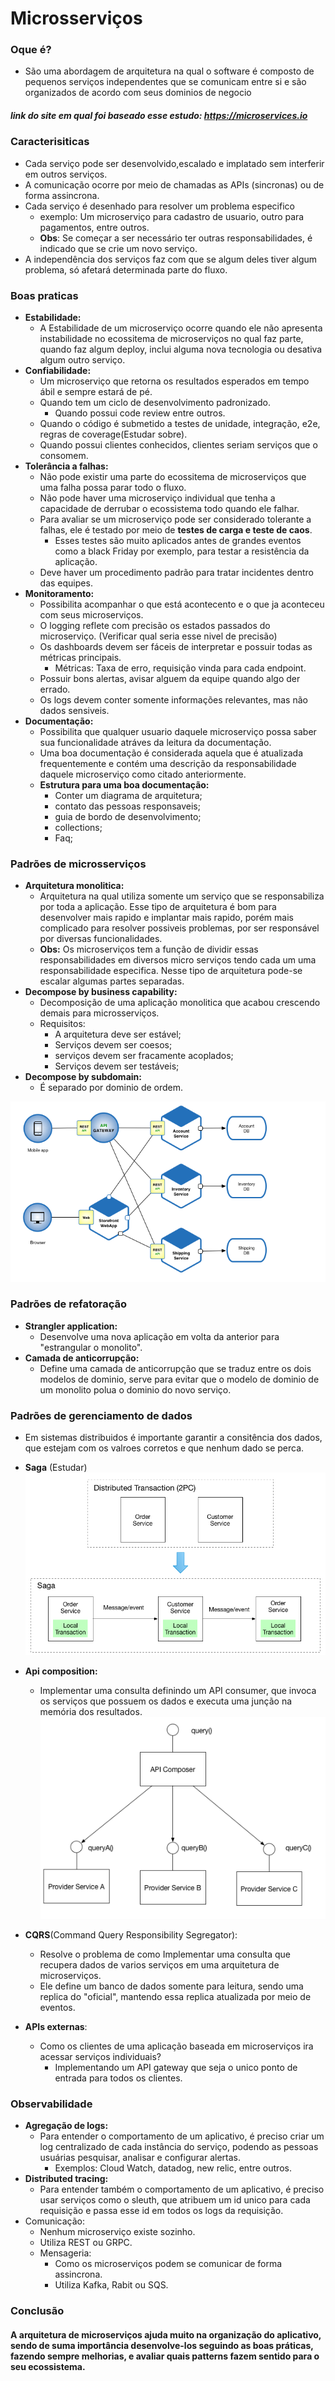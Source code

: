 # Microsserviços

### Oque é?
* São uma abordagem de arquitetura na qual o software é composto de pequenos serviços independentes que se comunicam entre si e são organizados de acordo com seus dominios de negocio

##### link do site em qual foi baseado esse estudo: https://microservices.io
### Caracterisiticas
* Cada serviço pode ser desenvolvido,escalado e implatado sem interferir em outros serviços.
* A comunicação ocorre por meio de chamadas as APIs (sincronas) ou de forma assincrona.
* Cada serviço é desenhado para resolver um problema especifico
  * exemplo: Um microserviço para cadastro de usuario, outro para pagamentos, entre outros.
  * **Obs**: Se começar a ser necessário ter outras responsabilidades, é indicado que se crie um novo serviço.
* A independência dos serviços faz com que se algum deles tiver algum problema, só afetará determinada parte do fluxo.

### Boas praticas
* **Estabilidade:**
  * A Estabilidade de um microserviço ocorre quando ele não apresenta instabilidade no ecossitema de microserviços no qual faz parte, quando faz algum deploy, inclui alguma nova tecnologia ou desativa algum outro serviço.
* **Confiabilidade:**
  * Um microserviço que retorna os resultados esperados em tempo ábil e sempre estará de pé.
  * Quando tem um ciclo de desenvolvimento padronizado.
    * Quando possui code review entre outros.
  * Quando o código é submetido a testes de unidade, integração, e2e, regras de coverage(Estudar sobre).
  * Quando possui clientes conhecidos, clientes seriam serviços que o consomem.
* **Tolerância a falhas:**
  * Não pode existir uma parte do ecossitema de microserviços que uma falha possa parar todo o fluxo.
  * Não pode haver uma microserviço individual que tenha a capacidade de derrubar o ecossistema todo quando ele falhar.
  * Para avaliar se um microserviço pode ser considerado tolerante a falhas, ele é testado por meio de **testes de carga e teste de caos**.
    * Esses testes são muito aplicados antes de grandes eventos como a black Friday por exemplo, para testar a resistência da aplicação.
  * Deve haver um procedimento padrão para tratar incidentes dentro das equipes.
* **Monitoramento:**
  * Possibilita acompanhar o que está acontecento e o que ja aconteceu com seus microserviços.
  * O logging reflete com precisão os estados passados do microserviço. (Verificar qual seria esse nivel de precisão)
  * Os dashboards devem ser fáceis de interpretar e possuir todas as métricas principais.
    * Métricas: Taxa de erro, requisição vinda para cada endpoint.
  * Possuir bons alertas, avisar alguem da equipe quando algo der errado.
  * Os logs devem conter somente informações relevantes, mas não dados sensiveis.
* **Documentação:**
  * Possibilita que qualquer usuario daquele microserviço possa saber sua funcionalidade atráves da leitura da documentação.
  * Uma boa documentação é considerada aquela que é atualizada frequentemente e contém uma descrição da responsabilidade daquele microserviço como citado anteriormente.
  * **Estrutura para uma boa documentação:**
    * Conter um diagrama de arquitetura;
    * contato das pessoas responsaveis;
    * guia de bordo de desenvolvimento;
    * collections;
    * Faq;

### Padrões de microsserviços
* **Arquitetura monolitica:**
  * Arquitetura na qual utiliza somente um serviço que se responsabiliza por toda a aplicação. Esse tipo de arquitetura é bom para desenvolver mais rapido e implantar mais rapido, porém mais complicado para resolver possiveis problemas, por ser responsável por diversas funcionalidades.
  *  **Obs:** Os microserviços tem a função de dividir essas responsabilidades em diversos micro serviços tendo cada um uma responsabilidade especifica. Nesse tipo de arquitetura pode-se escalar algumas partes separadas.
* **Decompose by business capability:**
  * Decomposição de uma aplicação monolitica que acabou crescendo demais para microsserviços.
  * Requisitos:
    * A arquitetura deve ser estável;
    * Serviços devem ser coesos;
    * serviços devem ser fracamente acoplados;
    * Serviços devem ser testáveis;
* **Decompose by subdomain:**
  * É separado por dominio de ordem.
  
!["microservice"](./assets/microservice.png)

### Padrões de refatoração
* **Strangler application:**
  * Desenvolve uma nova aplicação em volta da anterior para "estrangular o monolito".
* **Camada de anticorrupção:**
  * Define uma camada de anticorrupção que se traduz entre os dois modelos de dominio, serve para evitar que o modelo de dominio de um monolito polua o dominio do novo serviço.

### Padrões de gerenciamento de dados
* Em sistemas distribuidos é importante garantir a consitência dos dados, que estejam com os valroes corretos e que nenhum dado se perca.
* **Saga** (Estudar)
  !['Saga'](assets/saga.png)

* **Api composition:**
  * Implementar uma consulta definindo um API consumer, que invoca os serviços que possuem os dados e executa uma junção na memória dos resultados.
  !["Api-composition"](assets/api-composition.png)
* **CQRS**(Command Query Responsibility Segregator):
  * Resolve o problema de como Implementar uma consulta que recupera dados de varios serviços em uma arquitetura de microserviços.
  * Ele define um banco de dados somente para leitura, sendo uma replica do "oficial", mantendo essa replica atualizada por meio de eventos.
* **APIs externas**:
  * Como os clientes de uma aplicação baseada em microserviços ira acessar serviços individuais?
    * Implementando um API gateway que seja o unico ponto de entrada para todos os clientes.

### Observabilidade
* **Agregação de logs:**
  * Para entender o comportamento de um aplicativo, é preciso criar um log centralizado de cada instância do serviço, podendo as pessoas usuárias pesquisar, analisar e configurar alertas.
    * Exemplos: Cloud Watch, datadog, new relic, entre outros.
* **Distributed tracing:**
  * Para entender também o comportamento de um aplicativo, é preciso usar serviços como o sleuth, que atribuem um id unico para cada requisição e passa esse id em todos os logs da requisição.
* Comunicação:
  * Nenhum microserviço existe sozinho.
  * Utiliza REST ou GRPC.
  * Mensageria:
    * Como os microserviços podem se comunicar de forma assincrona.
    * Utiliza Kafka, Rabit ou SQS.

### Conclusão
#### A arquitetura de microserviços ajuda muito na organização do aplicativo, sendo de suma importância desenvolve-los seguindo as boas práticas, fazendo sempre melhorias, e avaliar quais patterns fazem sentido para o seu ecossistema.

